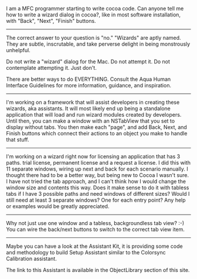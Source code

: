 I am a MFC programmer starting to write cocoa code. Can anyone tell me how to write a wizard dialog in cocoa?, like in most software installation, with "Back", "Next", "Finish" buttons.

----

The correct answer to your question is "no." "Wizards" are aptly named. They are subtle, inscrutable, and take perverse delight in being monstrously unhelpful.

Do not write a "wizard" dialog for the Mac. Do not attempt it. Do not contemplate attempting it. Just don't.

There are better ways to do EVERYTHING. Consult the Aqua Human Interface Guidelines for more information, guidance, and inspiration.

----

I'm working on a framework that will assist developers in creating these wizards, aka assistants. It will most likely end up being a standalone application that will load and run wizard modules created by developers. Until then, you can make a window with an NSTabView that you set to display without tabs. You then make each "page", and add Back, Next, and Finish buttons which connect their actions to an object you make to handle that stuff.

----

I'm working on a wizard right now for licensing an application that has 3 paths.  trial  license, permanent license and a request a license.  I did this with 11 separate windows,  wiring up next and back for each scenario manually.  I thought there had to be a better way, but being new to Cocoa I wasn't sure. I have not tried the tab approach, and I can't think how I would change the window size and contents this way. Does it make sense to do it with tabless tabs if I have 3 possible paths and need windows of different sizes?  Would I still need at least 3 separate windows?  One for each entry point?  Any help or examples would be greatly appreciated.

----

  Why not just use one window and a tabless, backgroundless tab view? :-) You can wire the back/next buttons to switch to the correct tab view item.

----

Maybe you can have a look at the Assistant Kit, it is providing some code and methodology to build Setup Assistant similar to the Colorsync Calibration assistant.

The link to this Assistant is available in the ObjectLibrary section of this site.
